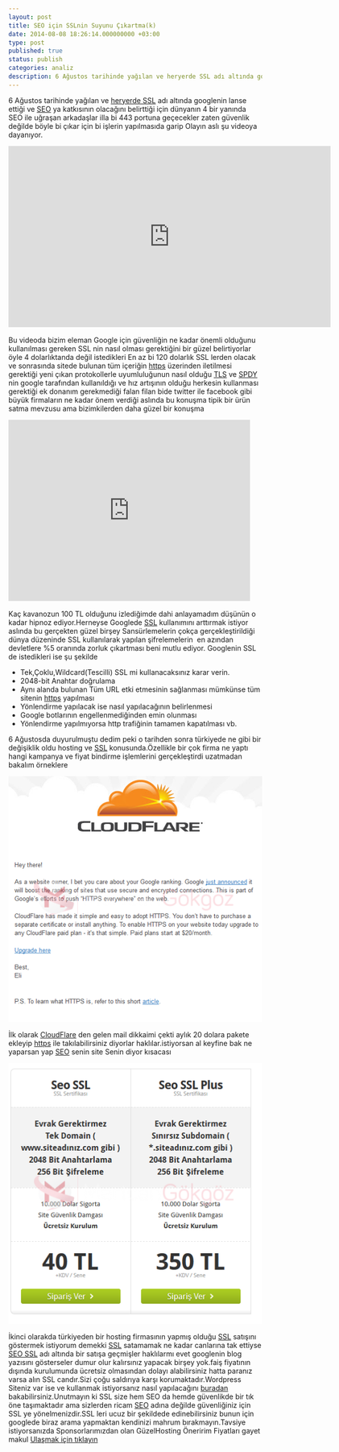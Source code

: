 ```yaml
---
layout: post
title: SEO için SSLnin Suyunu Çıkartma(k)
date: 2014-08-08 18:26:14.000000000 +03:00
type: post
published: true
status: publish
categories: analiz
description: 6 Ağustos tarihinde yağılan ve heryerde SSL adı altında googlenin lanse ettiği ve SEO ya katkısının olacağını belirttiği için dünyanın 4 bir yanında
---
```

6 Ağustos tarihinde yağılan ve [heryerde SSL](http://googlewebmastercentral.blogspot.com.tr/2014/08/https-as-ranking-signal.html) adı altında googlenin lanse ettiği ve [SEO](https://mertcangokgoz.com) ya katkısının olacağını belirttiği için dünyanın 4 bir yanında SEO ile uğraşan arkadaşlar illa bi 443 portuna geçecekler zaten güvenlik değilde böyle bi çıkar için bi işlerin yapılmasıda garip Olayın aslı şu videoya dayanıyor.

<iframe width="640" height="360" src="https://www.youtube.com/embed/cBhZ6S0PFCY" frameborder="0" allowfullscreen></iframe>

Bu videoda bizim eleman Google için güvenliğin ne kadar önemli olduğunu kullanılması gereken SSL nin nasıl olması gerektiğini bir güzel belirtiyorlar öyle 4 dolarlıktanda değil istedikleri En az bi 120 dolarlık SSL lerden olacak ve sonrasında sitede bulunan tüm içeriğin [https](https://en.wikipedia.org/wiki/HTTP_Secure) üzerinden iletilmesi gerektiği yeni çıkan protokollerle uyumluluğunun nasıl olduğu [TLS](https://en.wikipedia.org/wiki/Transport_Layer_Security) ve [SPDY](https://en.wikipedia.org/wiki/SPDY) nin google tarafından kullanıldığı ve hız artışının olduğu herkesin kullanması gerektiği ek donanım gerekmediği falan filan bide twitter ile facebook gibi büyük firmaların ne kadar önem verdiği aslında bu konuşma tipik bir ürün satma mevzusu ama bizimkilerden daha güzel bir konuşma

<iframe width="480" height="360" src="https://www.youtube.com/embed/hVkJZXjvHAE" frameborder="0" allowfullscreen></iframe>

Kaç kavanozun 100 TL olduğunu izlediğimde dahi anlayamadım düşünün o kadar hipnoz ediyor.Herneyse Googlede [SSL](https://en.wikipedia.org/wiki/Transport_Layer_Security) kullanımını arttırmak istiyor aslında bu gerçekten güzel birşey Sansürlemelerin çokça gerçekleştirildiği dünya düzeninde SSL kullanılarak yapılan şifrelemelerin&nbsp; en azından devletlere %5 oranında zorluk çıkartması beni mutlu ediyor. Googlenin SSL de istedikleri ise şu şekilde

- Tek,Çoklu,Wildcard(Tescilli) SSL mi kullanacaksınız karar verin.
- 2048-bit Anahtar doğrulama
- Aynı alanda bulunan Tüm URL etki etmesinin sağlanması mümkünse tüm sitenin [https](https://en.wikipedia.org/wiki/HTTP_Secure) yapılması
- Yönlendirme yapılacak ise nasıl yapılacağının belirlenmesi
- Google botlarının engellenmediğinden emin olunması
- Yönlendirme yapılmıyorsa http trafiğinin tamamen kapatılması vb.

6 Ağustosda duyurulmuştu dedim peki o tarihden sonra türkiyede ne gibi bir değişiklik oldu hosting ve [SSL](https://en.wikipedia.org/wiki/Transport_Layer_Security) konusunda.Özellikle bir çok firma ne yaptı hangi kampanya ve fiyat bindirme işlemlerini gerçekleştirdi uzatmadan bakalım örneklere

![sslninsuyunucikartmakgorsel3](/assets/sslninsuyunucikartmakgorsel3.png)

İlk olarak [CloudFlare](https://www.cloudflare.com/) den gelen mail dikkaimi çekti aylık 20 dolara pakete ekleyip [https](https://en.wikipedia.org/wiki/HTTP_Secure) ile takılabilirsiniz diyorlar haklılar.istiyorsan al keyfine bak ne yaparsan yap [SEO](https://mertcangokgoz.com) senin site Senin diyor kısacası

![sslninsuyunucikartmakgorsel2](/assets/sslninsuyunucikartmakgorsel2.png)

İkinci olarakda türkiyeden bir hosting firmasının yapmış olduğu [SSL](https://en.wikipedia.org/wiki/Transport_Layer_Security) satışını göstermek istiyorum demekki [SSL](https://en.wikipedia.org/wiki/Transport_Layer_Security) satamamak ne kadar canlarına tak ettiyse [SEO SSL](https://mertcangokgoz.com) adı altında bir satışa geçmişler haklılarmı evet googlenin blog yazısını gösterseler dumur olur kalırsınız yapacak birşey yok.faiş fiyatının dışında kurulumunda ücretsiz olmasından dolayı alabilirsiniz hatta paranız varsa alın SSL candır.Sizi çoğu saldırıya karşı korumaktadır.Wordpress Siteniz var ise ve kullanmak istiyorsanız nasıl yapılacağını [buradan](https://mertcangokgoz.com/wordpress-eklentisiz-ssl-destegi.html) bakabilirsiniz.Unutmayın ki SSL size hem SEO da hemde güvenlikde bir tık öne taşımaktadır ama sizlerden ricam [SEO](https://mertcangokgoz.com) adına değilde güvenliğiniz için SSL ye yönelmenizdir.SSL leri ucuz bir şekildede edinebilirsiniz bunun için googlede biraz arama yapmaktan kendinizi mahrum bırakmayın.Tavsiye istiyorsanızda Sponsorlarımızdan olan GüzelHosting Öneririm Fiyatları gayet makul [Ulaşmak için tıklayın](https://www.guzel.net.tr/aff.php?aff=602)
